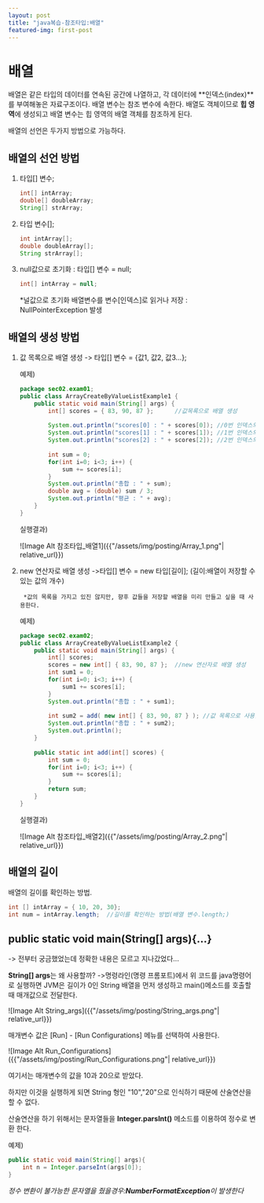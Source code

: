 ```yaml
---
layout: post
title: "java복습-참조타입:배열"
featured-img: first-post
---
```

# 배열
배열은 같은 타입의 데이터를 연속된 공간에 나열하고, 각 데이터에 **인덱스(index)**를 부여해놓은 자료구조이다.
배열 변수는 참조 변수에 속한다. 배열도 객체이므로 **힙 영역**에 생성되고 배열 변수는 힙 영역의 배열 객체를 참조하게 된다.

배열의 선언은 두가지 방법으로 가능하다.

## 배열의 선언 방법

1. 타입[] 변수;

    ```java
    int[] intArray;
    double[] doubleArray;
    String[] strArray;
    ```

1. 타입 변수[];

    ```java
    int intArray[];
    double doubleArray[];
    String strArray[];
    ```

1. null값으로 초기화 : 타입[] 변수 = null;

    ```java
    int[] intArray = null;
    ```
    *널값으로 초기화 배열변수를 변수[인덱스]로 읽거나 저장 : NullPointerException 발생

## 배열의 생성 방법

1. 값 목록으로 배열 생성
    -> 타입[] 변수 = {값1, 값2, 값3...};

    예제)

    ```java
    package sec02.exam01;
    public class ArrayCreateByValueListExample1 {
        public static void main(String[] args) {
            int[] scores = { 83, 90, 87 };      //값목록으로 배열 생성
            
            System.out.println("scores[0] : " + scores[0]); //0번 인덱스의 값
            System.out.println("scores[1] : " + scores[1]); //1번 인덱스의 값
            System.out.println("scores[2] : " + scores[2]); //2번 인덱스의 값
            
            int sum = 0;
            for(int i=0; i<3; i++) {
                sum += scores[i];
            }
            System.out.println("총합 : " + sum);		
            double avg = (double) sum / 3;
            System.out.println("평균 : " + avg);
        }
    }

    ```
    실행결과)

    ![Image Alt 참조타입_배열1]({{"/assets/img/posting/Array_1.png"| relative_url}})

1. new 연산자로 배열 생성
    ->타입[] 변수 = new 타입[길이]; (길이:배열이 저장할 수 있는 값의 개수)

        *값의 목록을 가지고 있진 않지만, 향후 값들을 저장할 배열을 미리 만들고 싶을 때 사용한다.

    예제)

    ```java
    package sec02.exam02;
    public class ArrayCreateByValueListExample2 {
        public static void main(String[] args) {
            int[] scores;
            scores = new int[] { 83, 90, 87 };	//new 연산자로 배열 생성
            int sum1 = 0;
            for(int i=0; i<3; i++) {
                sum1 += scores[i];
            }
            System.out.println("총합 : " + sum1);	
            
            int sum2 = add( new int[] { 83, 90, 87 } );	//값 목록으로 사용한 배열은 add()사용 불가
            System.out.println("총합 : " + sum2);	
            System.out.println();
        }
        
        public static int add(int[] scores) {
            int sum = 0;
            for(int i=0; i<3; i++) {
                sum += scores[i];
            }
            return sum;
        }
    }

    ```    
    실행결과)

     ![Image Alt 참조타입_배열2]({{"/assets/img/posting/Array_2.png"| relative_url}})

## 배열의 길이

배열의 길이를 확인하는 방법.

```java
int [] intArray = { 10, 20, 30};
int num = intArray.length;  //길이를 확인하는 방법(배열 변수.length;)

```

## public static void main(String[] args){...}    

-> 전부터 궁금했었는데 정확한 내용은 모르고 지나갔었다...

**String[] args**는 왜 사용할까?
->명령라인(명령 프롬포트)에서 위 코드를 java명령어로 실행하면 JVM은 길이가 0인 String 배열을 먼저 생성하고 main()메소드를 호출할 때 매개값으로 전달한다.

![Image Alt String_args]({{"/assets/img/posting/String_args.png"| relative_url}})

매개변수 값은 [Run] - [Run Configurations] 메뉴를 선택하여 사용한다.

![Image Alt Run_Configurations]({{"/assets/img/posting/Run_Configurations.png"| relative_url}})

여기서는 매개변수의 값을 10과 20으로 받았다.
    
하지만 이것을 실행하게 되면 String 형인 "10","20"으로 인식하기 때문에 산술연산을 할 수 없다.

산술연산을 하기 위해서는 문자열들을 **Integer.parsInt()** 메소드를 이용하여 정수로 변환 한다.

예제)
```java
public static void main(String[] args){
    int n = Integer.parseInt(args[0]);
}
```
*정수 변환이 불가능한 문자열을 줬을경우:**NumberFormatException**이 발생한다*

